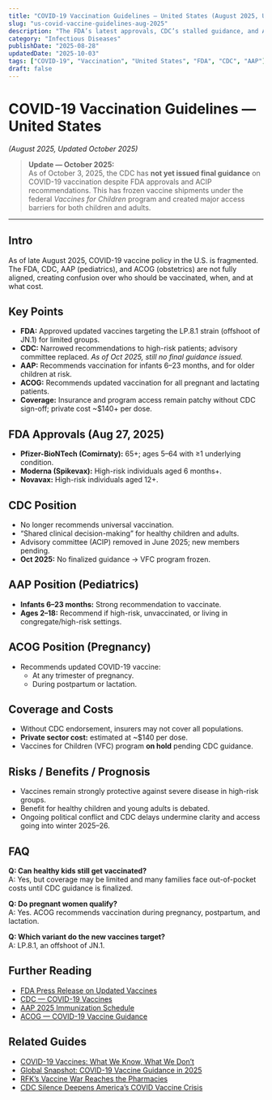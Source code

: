 ```yaml
---
title: "COVID-19 Vaccination Guidelines — United States (August 2025, Updated October 2025)"
slug: "us-covid-vaccine-guidelines-aug-2025"
description: "The FDA’s latest approvals, CDC’s stalled guidance, and AAP/ACOG recommendations on COVID-19 vaccination as of October 2025."
category: "Infectious Diseases"
publishDate: "2025-08-28"
updatedDate: "2025-10-03"
tags: ["COVID-19", "Vaccination", "United States", "FDA", "CDC", "AAP"]
draft: false
---
```


<script type="application/ld+json">
{
  "@context": "https://schema.org",
  "@type": "MedicalGuideline",
  "name": "COVID-19 Vaccination Guidelines — United States",
  "datePublished": "2025-08-28",
  "dateModified": "2025-10-03",
  "guidelineDate": "2025-08-28",
  "description": "Current U.S. COVID-19 vaccination guidance, including FDA approvals, CDC delays, and recommendations from AAP and ACOG.",
  "recognizingAuthority": [
    { "@type": "Organization", "name": "U.S. Food and Drug Administration" },
    { "@type": "Organization", "name": "Centers for Disease Control and Prevention" },
    { "@type": "Organization", "name": "American Academy of Pediatrics" },
    { "@type": "Organization", "name": "American College of Obstetricians and Gynecologists" }
  ],
  "url": "https://patientguide.io/guides/us-covid-vaccine-guidelines-aug-2025",
  "inLanguage": "en",
  "isBasedOn": [
    "https://www.fda.gov/news-events/press-announcements",
    "https://www.cdc.gov/coronavirus/2019-ncov/vaccines/index.html",
    "https://www.aap.org/",
    "https://www.acog.org/clinical/covid-19"
  ]
}
</script>

# COVID-19 Vaccination Guidelines — United States  
*(August 2025, Updated October 2025)*

> **Update — October 2025:**  
> As of October 3, 2025, the CDC has **not yet issued final guidance** on COVID-19 vaccination despite FDA approvals and ACIP recommendations. This has frozen vaccine shipments under the federal *Vaccines for Children* program and created major access barriers for both children and adults.  

---

## Intro
As of late August 2025, COVID-19 vaccine policy in the U.S. is fragmented.  
The FDA, CDC, AAP (pediatrics), and ACOG (obstetrics) are not fully aligned, creating confusion over who should be vaccinated, when, and at what cost.  

## Key Points
- **FDA:** Approved updated vaccines targeting the LP.8.1 strain (offshoot of JN.1) for limited groups.  
- **CDC:** Narrowed recommendations to high-risk patients; advisory committee replaced. *As of Oct 2025, still no final guidance issued.*  
- **AAP:** Recommends vaccination for infants 6–23 months, and for older children at risk.  
- **ACOG:** Recommends updated vaccination for all pregnant and lactating patients.  
- **Coverage:** Insurance and program access remain patchy without CDC sign-off; private cost ~$140+ per dose.  

## FDA Approvals (Aug 27, 2025)
- **Pfizer-BioNTech (Comirnaty):** 65+; ages 5–64 with ≥1 underlying condition.  
- **Moderna (Spikevax):** High-risk individuals aged 6 months+.  
- **Novavax:** High-risk individuals aged 12+.  

## CDC Position
- No longer recommends universal vaccination.  
- “Shared clinical decision-making” for healthy children and adults.  
- Advisory committee (ACIP) removed in June 2025; new members pending.  
- **Oct 2025:** No finalized guidance → VFC program frozen.  

## AAP Position (Pediatrics)
- **Infants 6–23 months:** Strong recommendation to vaccinate.  
- **Ages 2–18:** Recommend if high-risk, unvaccinated, or living in congregate/high-risk settings.  

## ACOG Position (Pregnancy)
- Recommends updated COVID-19 vaccine:  
  - At any trimester of pregnancy.  
  - During postpartum or lactation.  

## Coverage and Costs
- Without CDC endorsement, insurers may not cover all populations.  
- **Private sector cost:** estimated at ~$140 per dose.  
- Vaccines for Children (VFC) program **on hold** pending CDC guidance.  

## Risks / Benefits / Prognosis
- Vaccines remain strongly protective against severe disease in high-risk groups.  
- Benefit for healthy children and young adults is debated.  
- Ongoing political conflict and CDC delays undermine clarity and access going into winter 2025–26.  

## FAQ
**Q: Can healthy kids still get vaccinated?**  
A: Yes, but coverage may be limited and many families face out-of-pocket costs until CDC guidance is finalized.  

**Q: Do pregnant women qualify?**  
A: Yes. ACOG recommends vaccination during pregnancy, postpartum, and lactation.  

**Q: Which variant do the new vaccines target?**  
A: LP.8.1, an offshoot of JN.1.  

## Further Reading
- [FDA Press Release on Updated Vaccines](https://www.fda.gov/news-events/press-announcements)  
- [CDC — COVID-19 Vaccines](https://www.cdc.gov/coronavirus/2019-ncov/vaccines/index.html)  
- [AAP 2025 Immunization Schedule](https://www.aap.org/)  
- [ACOG — COVID-19 Vaccine Guidance](https://www.acog.org/clinical/covid-19)  

## Related Guides
- [COVID-19 Vaccines: What We Know, What We Don’t](/guides/covid-19-vaccines)  
- [Global Snapshot: COVID-19 Vaccine Guidance in 2025](/posts/global-covid-vaccine-guidance-2025)  
- [RFK’s Vaccine War Reaches the Pharmacies](/posts/rfk-vaccine-war-cvs-hold)  
- [CDC Silence Deepens America’s COVID Vaccine Crisis](/posts/cdc-covid-vaccine-guidelines-paralysis)  

